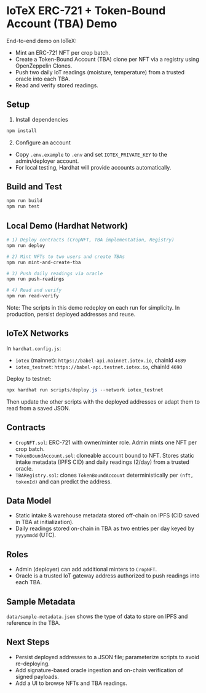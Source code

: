 # IoTeX ERC-721 + Token-Bound Account (TBA) Demo

End-to-end demo on IoTeX:
- Mint an ERC-721 NFT per crop batch.
- Create a Token-Bound Account (TBA) clone per NFT via a registry using OpenZeppelin Clones.
- Push two daily IoT readings (moisture, temperature) from a trusted oracle into each TBA.
- Read and verify stored readings.

## Setup

1) Install dependencies

```powershell
npm install
```

2) Configure an account

- Copy `.env.example` to `.env` and set `IOTEX_PRIVATE_KEY` to the admin/deployer account.
- For local testing, Hardhat will provide accounts automatically.

## Build and Test

```powershell
npm run build
npm run test
```

## Local Demo (Hardhat Network)

```powershell
# 1) Deploy contracts (CropNFT, TBA implementation, Registry)
npm run deploy

# 2) Mint NFTs to two users and create TBAs
npm run mint-and-create-tba

# 3) Push daily readings via oracle
npm run push-readings

# 4) Read and verify
npm run read-verify
```

Note: The scripts in this demo redeploy on each run for simplicity. In production, persist deployed addresses and reuse.

## IoTeX Networks

In `hardhat.config.js`:
- `iotex` (mainnet): `https://babel-api.mainnet.iotex.io`, chainId `4689`
- `iotex_testnet`: `https://babel-api.testnet.iotex.io`, chainId `4690`

Deploy to testnet:

```powershell
npx hardhat run scripts/deploy.js --network iotex_testnet
```

Then update the other scripts with the deployed addresses or adapt them to read from a saved JSON.

## Contracts

- `CropNFT.sol`: ERC-721 with owner/minter role. Admin mints one NFT per crop batch.
- `TokenBoundAccount.sol`: cloneable account bound to NFT. Stores static intake metadata (IPFS CID) and daily readings (2/day) from a trusted oracle.
- `TBARegistry.sol`: clones `TokenBoundAccount` deterministically per `(nft, tokenId)` and can predict the address.

## Data Model

- Static intake & warehouse metadata stored off-chain on IPFS (CID saved in TBA at initialization).
- Daily readings stored on-chain in TBA as two entries per day keyed by `yyyymmdd` (UTC).

## Roles

- Admin (deployer) can add additional minters to `CropNFT`.
- Oracle is a trusted IoT gateway address authorized to push readings into each TBA.

## Sample Metadata

`data/sample-metadata.json` shows the type of data to store on IPFS and reference in the TBA.

## Next Steps

- Persist deployed addresses to a JSON file; parameterize scripts to avoid re-deploying.
- Add signature-based oracle ingestion and on-chain verification of signed payloads.
- Add a UI to browse NFTs and TBA readings.